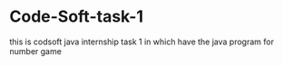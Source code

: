 # Code-Soft-task-1
this is codsoft java internship task 1 in which have the java program for number game
